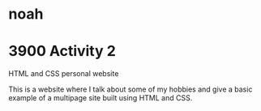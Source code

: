 # noah
# 3900 Activity 2
HTML and CSS personal website


This is a website where I talk about some of my hobbies and give a basic example of a multipage site built using HTML and CSS.
